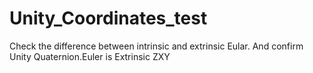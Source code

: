 # Unity_Coordinates_test
Check the difference between intrinsic and extrinsic Eular. And confirm Unity Quaternion.Euler is Extrinsic ZXY
